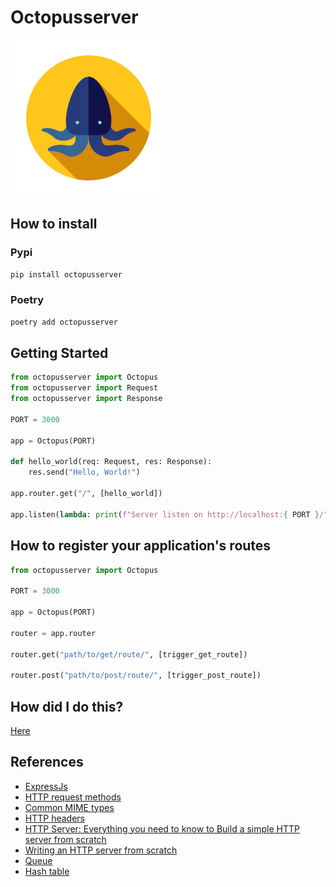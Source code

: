 # Octopusserver

![Octopus](./assets/octopus.png)

## How to install
### Pypi
```bash 
pip install octopusserver
```
### Poetry
```bash 
poetry add octopusserver
```

## Getting Started
```python
from octopusserver import Octopus
from octopusserver import Request
from octopusserver import Response

PORT = 3000

app = Octopus(PORT)

def hello_world(req: Request, res: Response):
    res.send("Hello, World!")

app.router.get("/", [hello_world])

app.listen(lambda: print(f"Server listen on http://localhost:{ PORT }/"))
```

## How to register your application's routes
```python
from octopusserver import Octopus

PORT = 3000

app = Octopus(PORT)

router = app.router

router.get("path/to/get/route/", [trigger_get_route])

router.post("path/to/post/route/", [trigger_post_route])

```

## How did I do this? 
[Here](./HOW_DID_I_DO_THIS.md) 

## References
* [ExpressJs](https://expressjs.com/)
* [HTTP request methods](https://developer.mozilla.org/en-US/docs/Web/HTTP/Methods)
* [Common MIME types](https://developer.mozilla.org/en-US/docs/Web/HTTP/Basics_of_HTTP/MIME_types/Common_types)
* [HTTP headers](https://developer.mozilla.org/en-US/docs/Web/HTTP/Headers)
* [HTTP Server: Everything you need to know to Build a simple HTTP server from scratch](https://medium.com/from-the-scratch/http-server-what-do-you-need-to-know-to-build-a-simple-http-server-from-scratch-d1ef8945e4fa)
* [Writing an HTTP server from scratch](https://bhch.github.io/posts/2017/11/writing-an-http-server-from-scratch/)
* [Queue](https://en.wikipedia.org/wiki/Queue_(abstract_data_type))
* [Hash table](https://en.wikipedia.org/wiki/Hash_table)